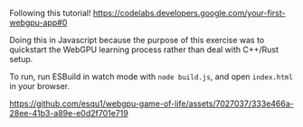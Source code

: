 Following this tutorial! https://codelabs.developers.google.com/your-first-webgpu-app#0

Doing this in Javascript because the purpose of this exercise was to quickstart the WebGPU learning process rather than deal with C++/Rust setup.

To run, run ESBuild in watch mode with `node build.js`, and open `index.html` in your browser.

https://github.com/esqu1/webgpu-game-of-life/assets/7027037/333e466a-28ee-41b3-a89e-e0d2f701e719

